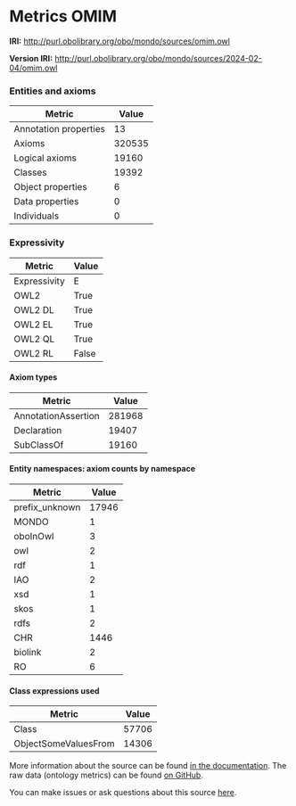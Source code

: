 # Metrics OMIM

**IRI:** http://purl.obolibrary.org/obo/mondo/sources/omim.owl

**Version IRI:** http://purl.obolibrary.org/obo/mondo/sources/2024-02-04/omim.owl

### Entities and axioms

| Metric | Value |
| ------ | ----- |
| Annotation properties | 13 |
| Axioms | 320535 |
| Logical axioms | 19160 |
| Classes | 19392 |
| Object properties | 6 |
| Data properties | 0 |
| Individuals | 0 |


### Expressivity

| Metric | Value |
| ------ | ----- |
| Expressivity | E |
| OWL2 | True |
| OWL2 DL | True |
| OWL2 EL | True |
| OWL2 QL | True |
| OWL2 RL | False |

#### Axiom types

| Metric | Value |
| ------ | ----- |
| AnnotationAssertion | 281968 |
| Declaration | 19407 |
| SubClassOf | 19160 |


#### Entity namespaces: axiom counts by namespace

| Metric | Value |
| ------ | ----- |
| prefix_unknown | 17946 |
| MONDO | 1 |
| oboInOwl | 3 |
| owl | 2 |
| rdf | 1 |
| IAO | 2 |
| xsd | 1 |
| skos | 1 |
| rdfs | 2 |
| CHR | 1446 |
| biolink | 2 |
| RO | 6 |


#### Class expressions used

| Metric | Value |
| ------ | ----- |
| Class | 57706 |
| ObjectSomeValuesFrom | 14306 |


More information about the source can be found [in the documentation](../sources.md). The raw data (ontology metrics) can be found [on GitHub](https://github.com/monarch-initiative/mondo-ingest/tree/main/src/ontology/metadata).

You can make issues or ask questions about this source [here](https://github.com/monarch-initiative/mondo-ingest/issues).

